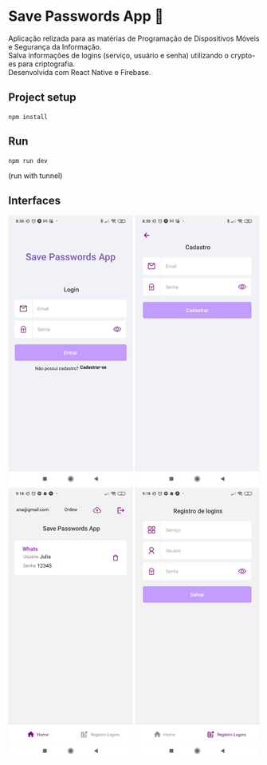 # Save Passwords App 🔐

Aplicação relizada para as matérias de Programação de Dispositivos Móveis e Segurança da Informação.  
Salva informações de logins (serviço, usuário e senha) utilizando o crypto-es para criptografia.  
Desenvolvida com React Native e Firebase.

## Project setup

```
npm install
```

## Run

```
npm run dev
```

(run with tunnel)

## Interfaces

<!-- ### Login
![Image](./img/TelaHome.png) -->

<div  align="center" >
<img src="https://github.com/JuliaHPM/SavePasswordsApp/raw/main/img/TelaLogin.jpg" alt="TelaLogin" title="TelaLogin" width="250" />

<img src="https://github.com/JuliaHPM/SavePasswordsApp/raw/main/img/TelaCadastro.jpg" alt="TelaCadastro" title="TelaCadastro" width="250" />
</div>

<div align="center">
<img src="https://github.com/JuliaHPM/SavePasswordsApp/raw/main/img/TelaHome.jpg" alt="TelaHome" title="TelaHome" width="250" />
<img src="https://github.com/JuliaHPM/SavePasswordsApp/raw/main/img/TelaRegistroLogin.jpg" alt="TelaRegistroLogin" title="TelaRegistroLogin" width="250" />
</div>

<!-- Links:
[Nomes de icones expo vector-icons](https://icons.expo.fyi ) -->
